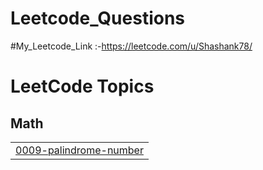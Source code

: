 # Leetcode_Questions

#My_Leetcode_Link :-https://leetcode.com/u/Shashank78/

<!---LeetCode Topics Start-->
# LeetCode Topics
## Math
|  |
| ------- |
| [0009-palindrome-number](https://github.com/shashank09mishra/Leetcode_Questions/tree/master/0009-palindrome-number) |
<!---LeetCode Topics End-->